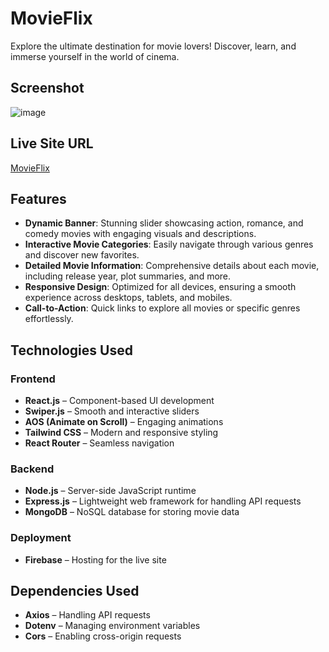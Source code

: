 # MovieFlix

Explore the ultimate destination for movie lovers! Discover, learn, and immerse yourself in the world of cinema.

## Screenshot
![image](https://github.com/user-attachments/assets/0b1acfbd-5dfe-4ba9-88e4-76cf93848f70)


## Live Site URL  

[MovieFlix](https://movie-flix-12316.web.app/)  

## Features

- **Dynamic Banner**: Stunning slider showcasing action, romance, and comedy movies with engaging visuals and descriptions.
- **Interactive Movie Categories**: Easily navigate through various genres and discover new favorites.
- **Detailed Movie Information**: Comprehensive details about each movie, including release year, plot summaries, and more.
- **Responsive Design**: Optimized for all devices, ensuring a smooth experience across desktops, tablets, and mobiles.
- **Call-to-Action**: Quick links to explore all movies or specific genres effortlessly.

## Technologies Used

### Frontend  
- **React.js** – Component-based UI development  
- **Swiper.js** – Smooth and interactive sliders  
- **AOS (Animate on Scroll)** – Engaging animations  
- **Tailwind CSS** – Modern and responsive styling  
- **React Router** – Seamless navigation  

### Backend  
- **Node.js** – Server-side JavaScript runtime  
- **Express.js** – Lightweight web framework for handling API requests  
- **MongoDB** – NoSQL database for storing movie data  

### Deployment  
- **Firebase** – Hosting for the live site  

## Dependencies Used
- **Axios** – Handling API requests  
- **Dotenv** – Managing environment variables  
- **Cors** – Enabling cross-origin requests  


